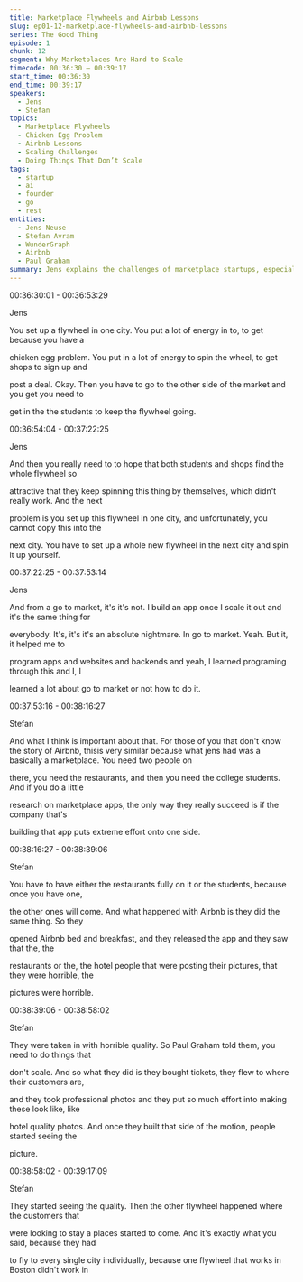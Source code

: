 ```yaml
---
title: Marketplace Flywheels and Airbnb Lessons
slug: ep01-12-marketplace-flywheels-and-airbnb-lessons
series: The Good Thing
episode: 1
chunk: 12
segment: Why Marketplaces Are Hard to Scale
timecode: 00:36:30 – 00:39:17
start_time: 00:36:30
end_time: 00:39:17
speakers:
  - Jens
  - Stefan
topics:
  - Marketplace Flywheels
  - Chicken Egg Problem
  - Airbnb Lessons
  - Scaling Challenges
  - Doing Things That Don’t Scale
tags:
  - startup
  - ai
  - founder
  - go
  - rest
entities:
  - Jens Neuse
  - Stefan Avram
  - WunderGraph
  - Airbnb
  - Paul Graham
summary: Jens explains the challenges of marketplace startups, especially spinning up separate supply and demand flywheels in every city, which made scaling impossible. Stefan compares this to Airbnb’s early struggles, where the founders boosted traction by taking professional photos for listings, a high-effort but necessary tactic. They emphasize that successful marketplaces require intensive early work to attract one side first and that scale doesn’t come from just releasing an app
---
```



00:36:30:01 - 00:36:53:29

Jens

You set up a flywheel in one city. You put a lot of energy in to, to get because you have a

chicken egg problem. You put in a lot of energy to spin the wheel, to get shops to sign up and

post a deal. Okay. Then you have to go to the other side of the market and you get you need to

get in the the students to keep the flywheel going.

00:36:54:04 - 00:37:22:25

Jens

And then you really need to to hope that both students and shops find the whole flywheel so

attractive that they keep spinning this thing by themselves, which didn't really work. And the next

problem is you set up this flywheel in one city, and unfortunately, you cannot copy this into the

next city. You have to set up a whole new flywheel in the next city and spin it up yourself.

00:37:22:25 - 00:37:53:14

Jens

And from a go to market, it's it's not. I build an app once I scale it out and it's the same thing for

everybody. It's, it's it's an absolute nightmare. In go to market. Yeah. But it, it helped me to

program apps and websites and backends and yeah, I learned programing through this and I, I

learned a lot about go to market or not how to do it.

00:37:53:16 - 00:38:16:27

Stefan

And what I think is important about that. For those of you that don't know the story of Airbnb, thisis very similar because what jens had was a basically a marketplace. You need two people on

there, you need the restaurants, and then you need the college students. And if you do a little

research on marketplace apps, the only way they really succeed is if the company that's

building that app puts extreme effort onto one side.

00:38:16:27 - 00:38:39:06

Stefan

You have to have either the restaurants fully on it or the students, because once you have one,

the other ones will come. And what happened with Airbnb is they did the same thing. So they

opened Airbnb bed and breakfast, and they released the app and they saw that the, the

restaurants or the, the hotel people that were posting their pictures, that they were horrible, the

pictures were horrible.

00:38:39:06 - 00:38:58:02

Stefan

They were taken in with horrible quality. So Paul Graham told them, you need to do things that

don't scale. And so what they did is they bought tickets, they flew to where their customers are,

and they took professional photos and they put so much effort into making these look like, like

hotel quality photos. And once they built that side of the motion, people started seeing the

picture.

00:38:58:02 - 00:39:17:09

Stefan

They started seeing the quality. Then the other flywheel happened where the customers that

were looking to stay a places started to come. And it's exactly what you said, because they had

to fly to every single city individually, because one flywheel that works in Boston didn't work in

